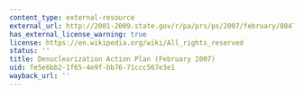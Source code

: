 ```yaml
---
content_type: external-resource
external_url: http://2001-2009.state.gov/r/pa/prs/ps/2007/february/80479.htm
has_external_license_warning: true
license: https://en.wikipedia.org/wiki/All_rights_reserved
status: ''
title: Denuclearization Action Plan (February 2007)
uid: fe5e6bb2-1f65-4e9f-bb76-71ccc567e3e1
wayback_url: ''
---
```

